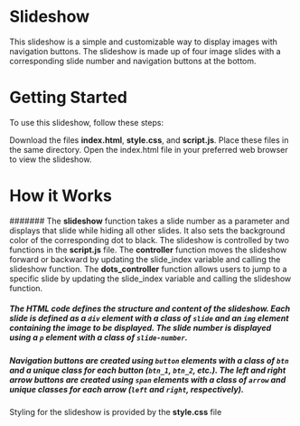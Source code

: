 # Slideshow
This slideshow is a simple and customizable way to display images with navigation buttons. The slideshow is made up of four image slides with a corresponding slide number and navigation buttons at the bottom.

# Getting Started
To use this slideshow, follow these steps:

Download the files **index.html**, **style.css**, and **script.js**.
Place these files in the same directory.
Open the index.html file in your preferred web browser to view the slideshow.
# How it Works
####### The **slideshow** function takes a slide number as a parameter and displays that slide while hiding all other slides. It also sets the background color of the corresponding dot to black.
The slideshow is controlled by two functions in the **script.js** file. The **controller** function moves the slideshow forward or backward by updating the slide_index variable and calling the slideshow function. The **dots_controller** function allows users to jump to a specific slide by updating the slide_index variable and calling the slideshow function.
##### The HTML code defines the structure and content of the slideshow. Each slide is defined as a `div` element with a class of `slide` and an `img` element containing the image to be displayed. The slide number is displayed using a `p` element with a class of `slide-number`.

##### Navigation buttons are created using `button` elements with a class of `btn` and a unique class for each button (`btn_1`, `btn_2`, etc.). The left and right arrow buttons are created using `span` elements with a class of `arrow` and unique classes for each arrow (`left` and `right`, respectively).

Styling for the slideshow is provided by the **style.css** file
